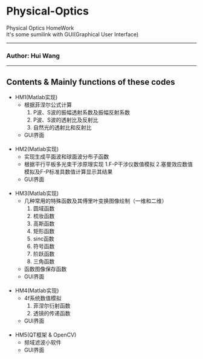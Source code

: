 Physical-Optics
=====
Physical Optics HomeWork  
It's some sumilink with GUI(Graphical User Interface)
****
### Author: Hui Wang
****
## Contents & Mainly functions of these codes
* HM1(Matlab实现)
  * 根据菲涅尔公式计算
    1. P波、S波的振幅透射系数及振幅反射系数
    2. P波、S波的透射比及反射比
    3. 自然光的透射比和反射比
  * GUI界面  
  ![]()
* HM2(Matlab实现)
  * 实现生成平面波和球面波分布子函数
  * 根据平行平板多光束干涉原理实现
    1.F-P干涉仪数值模拟
    2.塞曼效应数值模拟及F-P标准具数值计算显示其结果
  * GUI界面  
  ![]()
* HM3(Matlab实现)
  * 几种常用的特殊函数及其傅里叶变换图像绘制（一维和二维）
    1. 圆域函数
    2. 梳妆函数
    3. 高斯函数
    4. 矩形函数
    5. sinc函数
    6. 符号函数
    7. 阶跃函数
    8. 三角函数
  * 函数图像保存函数
  * GUI界面  
  ![]()
* HM4(Matlab实现)
  * 4f系统数值模拟
    1. 菲涅尔衍射函数
    2. 透镜的传递函数
  * GUI界面  
  ![]()
* HM5(QT框架 & OpenCV)
  * 频域滤波小软件  
  * GUI界面  
  ![]()
